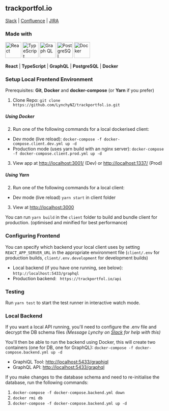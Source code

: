## trackportfol.io

[Slack](https://trackportfolio.slack.com/)
| [Confluence](https://lynchy.atlassian.net/wiki/spaces/PT/overview/)
| [JIRA](https://lynchy.atlassian.net/browse/PT)

### Made with

<img src="https://cdn.svgporn.com/logos/react.svg" alt="React" width="50" height="50"> <img src="https://cdn.svgporn.com/logos/typescript-icon.svg" alt="TypeScript" width="50" height="50"> <img src="https://cdn.svgporn.com/logos/graphql.svg" alt="Graph QL" width="50" height="50"> <img src="https://cdn.svgporn.com/logos/postgresql.svg" alt="PostgreSQL" width="50" height="50"> <img src="https://cdn.svgporn.com/logos/docker-icon.svg" alt="Docker" width="50" height="50">

**React** | **TypeScript** | **GraphQL** | **PostgreSQL** | **Docker**

### Setup Local Frontend Environment

Prerequisites: **Git**, **Docker** and **docker-compose** (or **Yarn** if you prefer)

1) Clone Repo: `git clone https://github.com/LynchyNZ/trackportfol.io.git`

##### Using Docker
2) Run one of the following commands for a local dockerised client:
- Dev mode (live reload): `docker-compose -f docker-compose.client.dev.yml up -d`
- Production mode (uses yarn build with an nginx server): `docker-compose -f docker-compose.client.prod.yml up -d`

3) View app at [http://localhost:3001/](http://localhost:3001/) (Dev) or [http://localhost:1337/](http://localhost:1337/) (Prod)

##### Using Yarn
2) Run one of the following commands for a local client:
- Dev mode (live reload) `yarn start` in client folder

3) View at [http://localhost:3000](http://localhost:3000)

You can run `yarn build` in the `client` folder to build and bundle client for production. (optimised and minified for best performance)

### Configuring Frontend

You can specify which backend your local client uses by setting `REACT_APP_SERVER_URL` in the appropriate environment file (`client/.env` for production builds, `client/.env.development` for development builds)
  - Local backend (if you have one running, see below): `http://localhost:5433/graphql`
  - Production backend: ` https://trackportfol.io/api`
  
### Testing

Run `yarn test` to start the test runner in interactive watch mode.

### Local Backend

If you want a local API running, you'll need to configure the .env file and decrypt the DB schema files *(Message Lynchy on [Slack](https://trackportfolio.slack.com/) for help with this)*

You'll then be able to run the backend using Docker, this will create two containers (one for DB, one for GraphQL):
`docker-compose -f docker-compose.backend.yml up -d`

- GraphiQL Tool: [http://localhost:5433/graphiql](http://localhost:5433/graphiql)
- GraphQL API: [http://localhost:5433/graphql](http://localhost:5433/graphql)


If you make changes to the database schema and need to re-initialise the database, run the following commands:
1) `docker-compose -f docker-compose.backend.yml down`
2) `docker rmi db`
3) `docker-compose -f docker-compose.backend.yml up -d`
